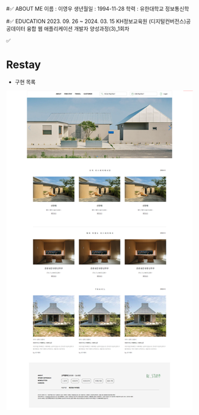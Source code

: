 #✅ ABOUT ME
이름 : 이영우
생년월일 : 1994-11-28
학력 : 유한대학교 정보통신학

#✅ EDUCATION
2023. 09. 26 ~ 2024. 03. 15
KH정보교육원 (디지털컨버전스)공공데이터 융합 웹 애플리케이션 개발자 양성과정(3)_1회차


✅ 

# Restay

* 구현 목록

![Re:Stay](https://github.com/ywlee202303/myProject/blob/main/Restay/src/main/webapp/resources/img/RestayMainPage.png)
